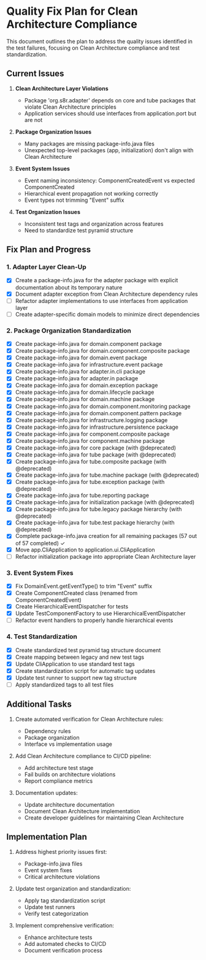 # Quality Fix Plan for Clean Architecture Compliance

This document outlines the plan to address the quality issues identified in the test failures, focusing on Clean Architecture compliance and test standardization.

## Current Issues

1. **Clean Architecture Layer Violations**
   - Package 'org.s8r.adapter' depends on core and tube packages that violate Clean Architecture principles
   - Application services should use interfaces from application.port but are not

2. **Package Organization Issues**
   - Many packages are missing package-info.java files
   - Unexpected top-level packages (app, initialization) don't align with Clean Architecture

3. **Event System Issues**
   - Event naming inconsistency: ComponentCreatedEvent vs expected ComponentCreated
   - Hierarchical event propagation not working correctly
   - Event types not trimming "Event" suffix

4. **Test Organization Issues**
   - Inconsistent test tags and organization across features
   - Need to standardize test pyramid structure

## Fix Plan and Progress

### 1. Adapter Layer Clean-Up

- [x] Create a package-info.java for the adapter package with explicit documentation about its temporary nature
- [x] Document adapter exception from Clean Architecture dependency rules
- [ ] Refactor adapter implementations to use interfaces from application layer
- [ ] Create adapter-specific domain models to minimize direct dependencies

### 2. Package Organization Standardization

- [x] Create package-info.java for domain.component package
- [x] Create package-info.java for domain.component.composite package
- [x] Create package-info.java for domain.event package
- [x] Create package-info.java for infrastructure.event package
- [x] Create package-info.java for adapter.in.cli package
- [x] Create package-info.java for adapter.in package
- [x] Create package-info.java for domain.exception package
- [x] Create package-info.java for domain.lifecycle package
- [x] Create package-info.java for domain.machine package
- [x] Create package-info.java for domain.component.monitoring package
- [x] Create package-info.java for domain.component.pattern package
- [x] Create package-info.java for infrastructure.logging package
- [x] Create package-info.java for infrastructure.persistence package
- [x] Create package-info.java for component.composite package
- [x] Create package-info.java for component.machine package
- [x] Create package-info.java for core package (with @deprecated)
- [x] Create package-info.java for tube package (with @deprecated)
- [x] Create package-info.java for tube.composite package (with @deprecated)
- [x] Create package-info.java for tube.machine package (with @deprecated)
- [x] Create package-info.java for tube.exception package (with @deprecated)
- [x] Create package-info.java for tube.reporting package
- [x] Create package-info.java for initialization package (with @deprecated)
- [x] Create package-info.java for tube.legacy package hierarchy (with @deprecated)
- [x] Create package-info.java for tube.test package hierarchy (with @deprecated)
- [x] Complete package-info.java creation for all remaining packages (57 out of 57 completed) ✓
- [x] Move app.CliApplication to application.ui.CliApplication
- [ ] Refactor initialization package into appropriate Clean Architecture layer

### 3. Event System Fixes

- [x] Fix DomainEvent.getEventType() to trim "Event" suffix
- [x] Create ComponentCreated class (renamed from ComponentCreatedEvent)
- [x] Create HierarchicalEventDispatcher for tests
- [x] Update TestComponentFactory to use HierarchicalEventDispatcher
- [ ] Refactor event handlers to properly handle hierarchical events

### 4. Test Standardization

- [x] Create standardized test pyramid tag structure document
- [x] Create mapping between legacy and new test tags
- [x] Update CliApplication to use standard test tags
- [x] Create standardization script for automatic tag updates
- [x] Update test runner to support new tag structure
- [ ] Apply standardized tags to all test files

## Additional Tasks

1. Create automated verification for Clean Architecture rules:
   - Dependency rules
   - Package organization
   - Interface vs implementation usage

2. Add Clean Architecture compliance to CI/CD pipeline:
   - Add architecture test stage
   - Fail builds on architecture violations
   - Report compliance metrics

3. Documentation updates:
   - Update architecture documentation
   - Document Clean Architecture implementation
   - Create developer guidelines for maintaining Clean Architecture

## Implementation Plan

1. Address highest priority issues first:
   - Package-info.java files
   - Event system fixes
   - Critical architecture violations

2. Update test organization and standardization:
   - Apply tag standardization script
   - Update test runners
   - Verify test categorization

3. Implement comprehensive verification:
   - Enhance architecture tests
   - Add automated checks to CI/CD
   - Document verification process